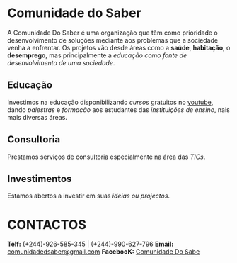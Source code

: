 # Comunidade do Saber
  A Comunidade Do Saber é uma organização que têm como prioridade o desenvolvimento de soluções mediante aos problemas que a sociedade venha a enfrentar. Os projetos vão desde áreas como a **saúde**, **habitação**, o **desemprego**, mas principalmente a *educação como fonte de desenvolvimento de uma sociedade*.

## Educação
  Investimos na educação disponibilizando *cursos* gratuitos no [youtube](https://www.youtube.com/channel/UCbZz8BKJB40Otg9OsfpMktw), dando *palestras* e *formação* aos estudantes das *instituições de ensino*, nais mais diversas áreas.

## Consultoria
  Prestamos serviços de consultoria especialmente na área das *TICs*.

## Investimentos
  Estamos abertos a investir em suas *ideias ou projectos*.
  
# CONTACTOS
  **Telf:** (+244)-926-585-345 | (+244)-990-627-796
  **Email:** comunidadedsaber@gmail.com
  **FacebooK:** [Comunidade Do Sabe](https://www.facebook.com/ComunidadeDoSaberPaginaOfical/)
